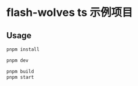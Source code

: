 # flash-wolves ts 示例项目


## Usage

```sh
pnpm install
```

```sh
pnpm dev
```

```sh
pnpm build
pnpm start
```